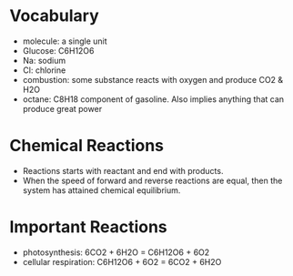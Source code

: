 # Vocabulary
- molecule: a single unit
- Glucose: C6H12O6
- Na: sodium
- Cl: chlorine
- combustion: some substance reacts with oxygen and produce CO2 & H2O
- octane: C8H18 component of gasoline. Also implies anything that can produce great power


# Chemical Reactions
- Reactions starts with reactant and end with products.
- When the speed of forward and reverse reactions are equal, then the system has attained chemical equilibrium.

# Important Reactions
- photosynthesis: 6CO2 + 6H2O = C6H12O6 + 6O2
- cellular respiration: C6H12O6 + 6O2 = 6CO2 + 6H2O